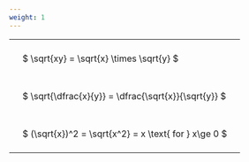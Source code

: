 ```yaml
---
weight: 1
---
```


<style type="text/css">
#T_f6935 th.col_heading {
  text-align: left;
  font-size: 1em;
}
#T_f6935 td {
  text-align: left;
  font-size: 1em;
  padding: 1.5em;
}
</style>
<table id="T_f6935">
  <thead>
  </thead>
  <tbody>
    <tr>
      <td id="T_f6935_row0_col0" class="data row0 col0" >$ \sqrt{xy} = \sqrt{x} \times \sqrt{y} $</td>
    </tr>
    <tr>
      <td id="T_f6935_row1_col0" class="data row1 col0" >$ \sqrt{\dfrac{x}{y}} = \dfrac{\sqrt{x}}{\sqrt{y}} $</td>
    </tr>
    <tr>
      <td id="T_f6935_row2_col0" class="data row2 col0" >$ (\sqrt{x})^2 = \sqrt{x^2} = x \text{ for } x\ge 0 $</td>
    </tr>
  </tbody>
</table>
